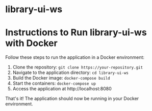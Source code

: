 # library-ui-ws
# Instructions to Run library-ui-ws with Docker

Follow these steps to run the application in a Docker environment:

1. Clone the repository: `git clone https://your-repository.git`
2. Navigate to the application directory: `cd library-ui-ws`
3. Build the Docker image: `docker-compose build`
4. Start the containers: `docker-compose up`
5. Access the application at http://localhost:8080

That's it! The application should now be running in your Docker environment.
